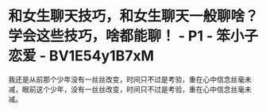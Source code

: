 # 和女生聊天技巧，和女生聊天一般聊啥？学会这些技巧，啥都能聊！ - P1 - 笨小子恋爱 - BV1E54y1B7xM

我还是从前那个少年没有一丝丝改变，时间只不过是考验，重在心中信念丝毫未减，眼前这个少年，没有一丝丝改变，时间只不过是考验，重在心中信念丝毫未减。

